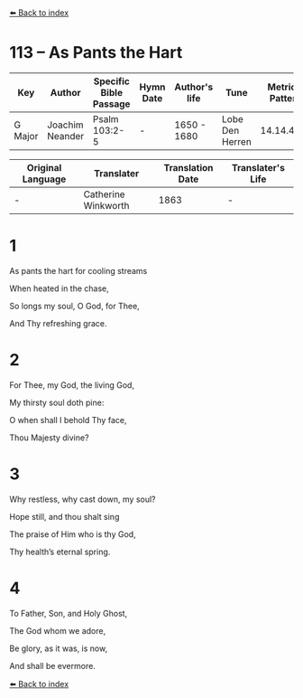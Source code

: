 [⬅️ Back to index](../README.md)

# 113 – As Pants the Hart

Key | Author   | Specific Bible Passage     |Hymn Date |Author's life |Tune |Metrical Pattern   |Composer/Source                                                                                        
-- | --------- | ---------------------------|----------|--------------|-----|-------------------|-------------   
G Major  | Joachim Neander      | Psalm 103:2-5 | -  | 1650 - 1680 | Lobe Den Herren | 14.14.4.7.8 | Chorale Book for England, 1863 

Original Language | Translater | Translation Date   | Translater's Life     
----------------- | --------- | --------------------|-------------   
\-  | Catherine Winkworth      | 1863 | -  | 1827 - 1878 



# 1

As pants the hart for cooling streams

When heated in the chase,

So longs my soul, O God, for Thee,

And Thy refreshing grace.



# 2

For Thee, my God, the living God,

My thirsty soul doth pine:

O when shall I behold Thy face,

Thou Majesty divine?



# 3

Why restless, why cast down, my soul?

Hope still, and thou shalt sing

The praise of Him who is thy God,

Thy health’s eternal spring.



# 4

To Father, Son, and Holy Ghost,

The God whom we adore,

Be glory, as it was, is now,

And shall be evermore.

[⬅️ Back to index](../README.md)
